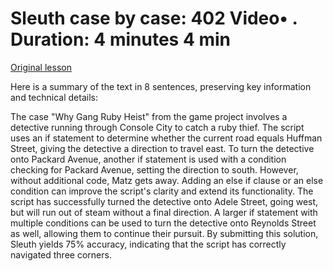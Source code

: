 # Sleuth case by case: 402 Video• . Duration: 4 minutes 4 min

[Original lesson](https://www.coursera.org/learn/uol-introduction-to-programming-1/lecture/aluQ4/sleuth-case-by-case-402)

Here is a summary of the text in 8 sentences, preserving key information and technical details:

The case "Why Gang Ruby Heist" from the game project involves a detective running through Console City to catch a ruby thief. The script uses an if statement to determine whether the current road equals Huffman Street, giving the detective a direction to travel east. To turn the detective onto Packard Avenue, another if statement is used with a condition checking for Packard Avenue, setting the direction to south. However, without additional code, Matz gets away. Adding an else if clause or an else condition can improve the script's clarity and extend its functionality. The script has successfully turned the detective onto Adele Street, going west, but will run out of steam without a final direction. A larger if statement with multiple conditions can be used to turn the detective onto Reynolds Street as well, allowing them to continue their pursuit. By submitting this solution, Sleuth yields 75% accuracy, indicating that the script has correctly navigated three corners.

